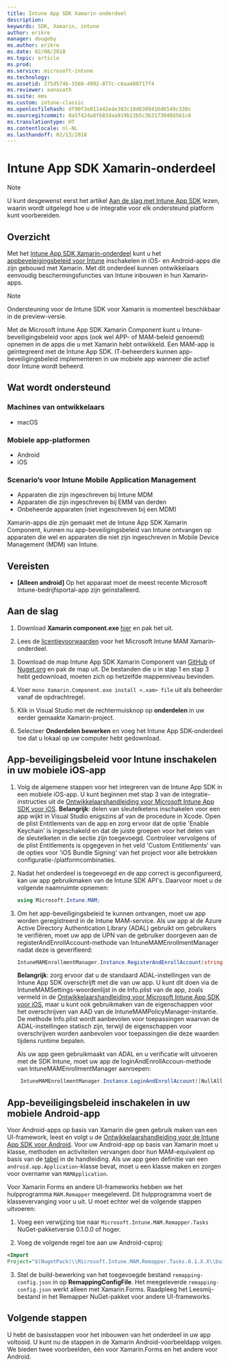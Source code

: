 ```yaml
---
title: Intune App SDK Xamarin-onderdeel
description: 
keywords: SDK, Xamarin, intune
author: erikre
manager: dougeby
ms.author: erikre
ms.date: 02/08/2018
ms.topic: article
ms.prod: 
ms.service: microsoft-intune
ms.technology: 
ms.assetid: 275d574b-3560-4992-877c-c6aa480717f4
ms.reviewer: aanavath
ms.suite: ems
ms.custom: intune-classic
ms.openlocfilehash: df90f3e011442e4e383c18d0309416d6549c330c
ms.sourcegitcommit: 0a5f424a8f683daa919b13b5c363173040d561c8
ms.translationtype: HT
ms.contentlocale: nl-NL
ms.lasthandoff: 02/13/2018
---
```

# <a name="microsoft-intune-app-sdk-xamarin-component"></a>Intune App SDK Xamarin-onderdeel

> [!NOTE]
> U kunt desgewenst eerst het artikel [Aan de slag met Intune App SDK](app-sdk-get-started.md) lezen, waarin wordt uitgelegd hoe u de integratie voor elk ondersteund platform kunt voorbereiden.



## <a name="overview"></a>Overzicht
Met het [Intune App SDK Xamarin-onderdeel](https://github.com/msintuneappsdk/intune-app-sdk-xamarin) kunt u het [appbeveleigingsbeleid voor Intune](/intune-classic/deploy-use/protect-app-data-using-mobile-app-management-policies-with-microsoft-intune) inschakelen in iOS- en Android-apps die zijn gebouwd met Xamarin. Met dit onderdeel kunnen ontwikkelaars eenvoudig beschermingsfuncties van Intune inbouwen in hun Xamarin-apps.

> [!NOTE]
> Ondersteuning voor de Intune SDK voor Xamarin is momenteel beschikbaar in de preview-versie. 

Met de Microsoft Intune App SDK Xamarin Component kunt u Intune-beveiligingsbeleid voor apps (ook wel APP- of MAM-beleid genoemd) opnemen in de apps die u met Xamarin hebt ontwikkeld. Een MAM-app is geïntegreerd met de Intune App SDK. IT-beheerders kunnen app-beveiligingsbeleid implementeren in uw mobiele app wanneer die actief door Intune wordt beheerd.

## <a name="whats-supported"></a>Wat wordt ondersteund

### <a name="developer-machines"></a>Machines van ontwikkelaars
* macOS


### <a name="mobile-app-platforms"></a>Mobiele app-platformen
* Android
* iOS


### <a name="intune-mobile-application-management-scenarios"></a>Scenario’s voor Intune Mobile Application Management

* Apparaten die zijn ingeschreven bij Intune MDM
* Apparaten die zijn ingeschreven bij EMM van derden
* Onbeheerde apparaten (niet ingeschreven bij een MDM)

Xamarin-apps die zijn gemaakt met de Intune App SDK Xamarin Component, kunnen nu app-beveiligingsbeleid van Intune ontvangen op apparaten die wel en apparaten die niet zijn ingeschreven in Mobile Device Management (MDM) van Intune.

## <a name="prerequisites"></a>Vereisten

* **[Alleen android]** Op het apparaat moet de meest recente Microsoft Intune-bedrijfsportal-app zijn geïnstalleerd.

## <a name="get-started"></a>Aan de slag

1.  Download **Xamarin component.exe** [hier](https://components.xamarin.com/submit/xpkg) en pak het uit.

2. Lees de [licentievoorwaarden](https://components.xamarin.com/license/microsoft.intune.mam) voor het Microsoft Intune MAM Xamarin-onderdeel.

3.  Download de map Intune App SDK Xamarin Component van [GitHub](https://github.com/msintuneappsdk/intune-app-sdk-xamarin) of [Nuget.org](https://www.nuget.org/profiles/msintuneappsdk) en pak de map uit. De bestanden die u in stap 1 en stap 3 hebt gedownload, moeten zich op hetzelfde mappenniveau bevinden.

4.  Voer `mono Xamarin.Component.exe install <.xam> file` uit als beheerder vanaf de opdrachtregel.

5.  Klik in Visual Studio met de rechtermuisknop op **onderdelen** in uw eerder gemaakte Xamarin-project.

6.  Selecteer **Onderdelen bewerken** en voeg het Intune App SDK-onderdeel toe dat u lokaal op uw computer hebt gedownload.



## <a name="enabling-intune-app-protection-polices-in-your-ios-mobile-app"></a>App-beveiligingsbeleid voor Intune inschakelen in uw mobiele iOS-app
1.  Volg de algemene stappen voor het integreren van de Intune App SDK in een mobiele iOS-app. U kunt beginnen met stap 3 van de integratie-instructies uit de [Ontwikkelaarshandleiding voor Microsoft Intune App SDK voor iOS](app-sdk-ios.md#build-the-sdk-into-your-mobile-app).
    **Belangrijk**: delen van sleutelketens inschakelen voor een app wijkt in Visual Studio enigszins af van de procedure in Xcode. Open de plist Entitlements van de app en zorg ervoor dat de optie 'Enable Keychain' is ingeschakeld en dat de juiste groepen voor het delen van de sleutelketen in die sectie zijn toegevoegd. Controleer vervolgens of de plist Entitlements is opgegeven in het veld 'Custom Entitlements' van de opties voor 'iOS Bundle Signing' van het project voor alle betrokken configuratie-/platformcombinaties.
2.  Nadat het onderdeel is toegevoegd en de app correct is geconfigureerd, kan uw app gebruikmaken van de Intune SDK API's. Daarvoor moet u de volgende naamruimte opnemen:

      ```csharp
      using Microsoft.Intune.MAM;
      ```
3.    Om het app-beveiligingsbeleid te kunnen ontvangen, moet uw app worden geregistreerd in de Intune MAM-service. Als uw app al de Azure Active Directory Authentication Library (ADAL) gebruikt om gebruikers te verifiëren, moet uw app de UPN van de gebruiker doorgeven aan de registerAndEnrollAccount-methode van IntuneMAMEnrollmentManager nadat deze is geverifieerd:
      ```csharp
      IntuneMAMEnrollmentManager.Instance.RegisterAndEnrollAccount(string identity);
      ```
      **Belangrijk**: zorg ervoor dat u de standaard ADAL-instellingen van de Intune App SDK overschrijft met die van uw app. U kunt dit doen via de IntuneMAMSettings-woordenlijst in de Info.plist van de app, zoals vermeld in de [Ontwikkelaarshandleiding voor Microsoft Intune App SDK voor iOS](app-sdk-ios.md#configure-settings-for-the-intune-app-sdk), maar u kunt ook gebruikmaken van de eigenschappen voor het overschrijven van AAD van de IntuneMAMPolicyManager-instantie. De methode Info.plist wordt aanbevolen voor toepassingen waarvan de ADAL-instellingen statisch zijn, terwijl de eigenschappen voor overschrijven worden aanbevolen voor toepassingen die deze waarden tijdens runtime bepalen. 
      
      Als uw app geen gebruikmaakt van ADAL en u verificatie wilt uitvoeren met de SDK Intune, moet uw app de loginAndEnrollAccoun-methode van IntuneMAMEnrollmentManager aanroepen:
      ```csharp
       IntuneMAMEnrollmentManager.Instance.LoginAndEnrollAccount([NullAllowed] string identity);
      ```

## <a name="enabling-app-protection-policies-in-your-android-mobile-app"></a>App-beveiligingsbeleid inschakelen in uw mobiele Android-app
Voor Android-apps op basis van Xamarin die geen gebruik maken van een UI-framework, leest en volgt u de [Ontwikkelaarshandleiding voor de Intune App SDK voor Android](app-sdk-android.md). Voor uw Android-app op basis van Xamarin moet u klasse, methoden en activiteiten vervangen door hun MAM-equivalent op basis van de [tabel](app-sdk-android.md#replace-classes-methods-and-activities-with-their-mam-equivalent) in de handleiding. Als uw app geen definitie van een `android.app.Application`-klasse bevat, moet u een klasse maken en zorgen voor overname van `MAMApplication`.

Voor Xamarin Forms en andere UI-frameworks hebben we het hulpprogramma `MAM.Remapper` meegeleverd. Dit hulpprogramma voert de klassevervanging voor u uit. U moet echter wel de volgende stappen uitvoeren:

1.  Voeg een verwijzing toe naar `Microsoft.Intune.MAM.Remapper.Tasks` NuGet-pakketversie 0.1.0.0 of hoger.

2.  Voeg de volgende regel toe aan uw Android-csproj:
  ```xml
  <Import
  Project="$(NugetPack)\\Microsoft.Intune.MAM.Remapper.Tasks.0.1.X.X\\build\\MonoAndroid10\\Microsoft.Intune.MAM.Remapper.targets" />
  ```

3.  Stel de build-bewerking van het toegevoegde bestand `remapping-config.json` in op **RemappingConfigFile**. Het meegeleverde `remapping-config.json` werkt alleen met Xamarin.Forms. Raadpleeg het Leesmij-bestand in het Remapper NuGet-pakket voor andere UI-frameworks.

## <a name="next-steps"></a>Volgende stappen

U hebt de basisstappen voor het inbouwen van het onderdeel in uw app voltooid. U kunt nu de stappen in de Xamarin Android-voorbeeldapp volgen. We bieden twee voorbeelden, één voor Xamarin.Forms en het andere voor Android.
